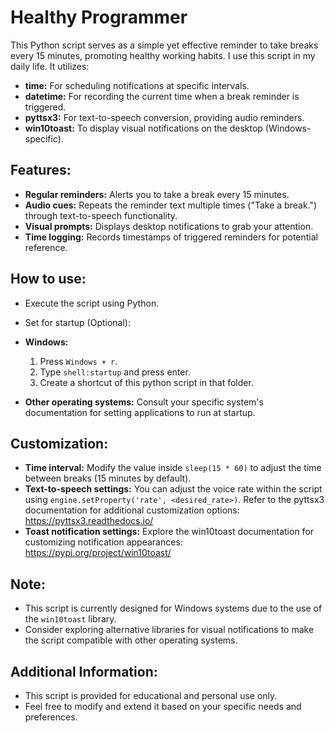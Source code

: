 # Healthy Programmer
This Python script serves as a simple yet effective reminder to take breaks every 15 minutes, promoting healthy working habits. I use this script in my daily life. It utilizes:

- **time:** For scheduling notifications at specific intervals.
- **datetime:** For recording the current time when a break reminder is triggered.
- **pyttsx3:** For text-to-speech conversion, providing audio reminders.
- **win10toast:** To display visual notifications on the desktop (Windows-specific).

## Features:
- **Regular reminders:** Alerts you to take a break every 15 minutes.
- **Audio cues:** Repeats the reminder text multiple times ("Take a break.") through text-to-speech functionality.
- **Visual prompts:** Displays desktop notifications to grab your attention.
- **Time logging:** Records timestamps of triggered reminders for potential reference.

## How to use:
- Execute the script using Python.

- Set for startup (Optional):
- **Windows:**
  1. Press `Windows + r`.
  2. Type `shell:startup` and press enter.
  3. Create a shortcut of this python script in that folder.
- **Other operating systems:** Consult your specific system's documentation for setting applications to run at startup.

## Customization:
- **Time interval:** Modify the value inside `sleep(15 * 60)` to adjust the time between breaks (15 minutes by default).
- **Text-to-speech settings:** You can adjust the voice rate within the script using `engine.setProperty('rate', <desired_rate>)`. Refer to the pyttsx3 documentation for additional customization options: https://pyttsx3.readthedocs.io/
- **Toast notification settings:** Explore the win10toast documentation for customizing notification appearances: https://pypi.org/project/win10toast/

## Note:
- This script is currently designed for Windows systems due to the use of the `win10toast` library.
- Consider exploring alternative libraries for visual notifications to make the script compatible with other operating systems.

## Additional Information:
- This script is provided for educational and personal use only.
- Feel free to modify and extend it based on your specific needs and preferences.
